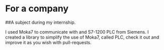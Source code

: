# For a company
##A subject during my internship.

I used Moka7 to communicate with and S7-1200 PLC from Siemens. I created
a library to simplify the use of Moka7, called PLC, check it out and 
improve it as you wish with pull-requests.

